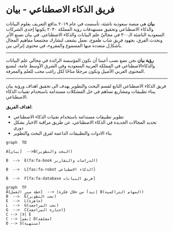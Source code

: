 
# فريق الذكاء الاصطناعي - بيان



 **بيان** هي منصة سعودية ناشئة، تأسست في عام ٢٠١٩ بدافع التعريف بعلوم البيانات والذكاء الاصطناعي وتحقيق مستهدفات رؤية المملكة ٢٠٣٠ بكونها إحدى الشركات السعودية الناشئة الـ٣٠٠ في مجاليّ علم البيانات والذكاء الاصطناعي.
في بيان نصنع الأثر ونحدث الفرق، بجهود فريق شاب طموح، نعمل بشغف لنشارك مجتمعنا مفاهيم المجال بأشكا ٍل متعددة منها المسموع والمقروء، في
محتوى إثرائي بين.
***
**رؤية بيان**
نحن نضع نصب أعيننا أن نکون المؤسسة الرائدة في مجالي علم البیانات والذکاءالاصطناعي في المملكة العربية السعودية وفي الشرق الأوسط عامة، لنصنع المحتوى العربي الأصیل ونكون مرجعًا متاحًا لکل
راغب محب للعلم والمعرفة.
***
فريق الذكاء الاصطناعي التابع لقسم البحث والتطوير يهدف الى تحقيق اهداف ورؤية بيان ببناء تطبيقات ومشاريع تساهم في حل المشكلات مستدامة باستخدام تقنيات الذكاء الاصطناعي.


**اهداف الفريق**:
* تطوير تطبيقات مستدامة باستخدام تقنيات الذكاء الاصطناعي 
* تحديد المجالات الجديدة في الذكاء الاصطناعي، عن طريق مراقبة الاخبار بشكل دوري 
* بناء الادوات والتطبيقات الداعمة لفرق البحث والتطوير

```mermaid
graph  TD

A[بيان]  -->B(البحث والتطوير)

B  -->  E(fa:fa-book الدراسات والتقارير)

B  -->  L[fas:fa-robot الذكاء الاصطناعي]

B  -->  F[fa:fa-database فريق البيانات]

graph  TF
A[خطة سير العمل]  --> |تبدأ من خلال فكرة| B(المهام التراكمية)
B  -->  E(تحت التطوير)
E  -->  L(جاهزة)
L  -->  G(تحت المراجعة)
G  -->  C{اجتازة المراجعة}
C --> |لا| E
C --> |نعم| D(معلقة)
D --> S(منتهية)
